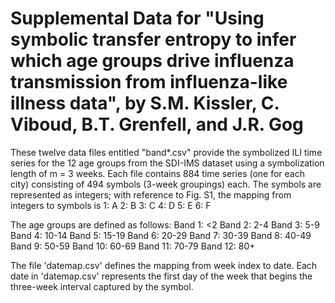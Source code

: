 # Supplemental Data for "Using symbolic transfer entropy to infer which age groups drive influenza transmission from influenza-like illness data", by S.M. Kissler, C. Viboud, B.T. Grenfell, and J.R. Gog

These twelve data files entitled "band*.csv" provide the symbolized ILI time series for the 12 age groups from the SDI-IMS dataset using a symbolization length of m = 3 weeks. Each file contains 884 time series (one for each city) consisting of 494 symbols (3-week groupings) each. The symbols are represented as integers; with reference to Fig. S1, the mapping from integers to symbols is
1: A
2: B
3: C
4: D
5: E
6: F

The age groups are defined as follows:
Band 1: <2
Band 2: 2-4
Band 3: 5-9
Band 4: 10-14
Band 5: 15-19
Band 6: 20-29
Band 7: 30-39
Band 8: 40-49
Band 9: 50-59
Band 10: 60-69
Band 11: 70-79
Band 12: 80+

The file 'datemap.csv' defines the mapping from week index to date. Each date in 'datemap.csv' represents the first day of the week that begins the three-week interval captured by the symbol. 
